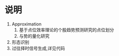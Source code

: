 <!--
 * @Author: your name
 * @Date: 2022-03-25 09:45:19
 * @LastEditTime: 2022-03-25 09:47:56
 * @LastEditors: Please set LastEditors
 * @Description: 打开koroFileHeader查看配置 进行设置: https://github.com/OBKoro1/koro1FileHeader/wiki/%E9%85%8D%E7%BD%AE
 * @FilePath: \undefinedc:\Users\Administrator\OneDrive\Knight_Analyze\build_timing_signal\README.md
-->
# 说明

1. Approximation
   1. 基于点位效率理论的个股趋势预测研究的点位划分
   2. 与势的量化研究
2. 形态识别
3. 过往择时信号生成,详见代码

